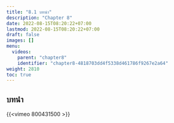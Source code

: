 ```yaml
---
title: "8.1 บทนำ"
description: "Chapter 8"
date: 2022-08-15T08:20:22+07:00
lastmod: 2022-08-15T08:20:22+07:00
draft: false
images: []
menu:
  videos:
    parent: "chapter8"
    identifier: "chapter8-4818703dd4f5338d461786f9267e2a64"
weight: 2810
toc: true
---
```


## บทนำ
{{<vimeo 800431500 >}}

